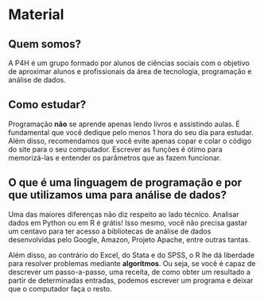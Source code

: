 # Material

## Quem somos?

A P4H é um grupo formado por alunos de ciências sociais com o objetivo de aproximar alunos e profissionais da área de tecnologia, programação e análise de dados.

## Como estudar?

Programação __não__ se aprende apenas lendo livros e assistindo aulas. É fundamental que você dedique pelo menos 1 hora do seu dia para estudar. Além disso, recomendamos que você evite apenas copar e colar o código do site para o seu computador. Escrever as funções é ótimo para memorizá-las e entender os parâmetros que as fazem funcionar.

## O que é uma linguagem de programação e por que utilizamos uma para análise de dados?

Uma das maiores diferenças não diz respeito ao lado técnico. Analisar dados em Python ou em R é grátis! Isso mesmo, você não precisa gastar um centavo para ter acesso a bibliotecas de análise de dados desenvolvidas pelo Google, Amazon, Projeto Apache, entre outras tantas.

Além disso, ao contrário do Excel, do Stata e do SPSS, o R lhe dá liberdade para resolver problemas mediante __algorítmos__. Ou seja, se você é capaz de descrever um passo-a-passo, uma receita, de como obter um resultado a partir de determinadas entradas, podemos escrever um programa e deixar que o computador faça o resto.